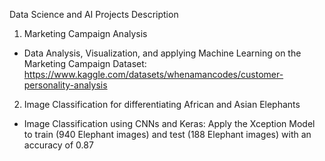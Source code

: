 Data Science and AI Projects Description

1. Marketing Campaign Analysis
- Data Analysis, Visualization, and applying Machine Learning on the Marketing Campaign Dataset: https://www.kaggle.com/datasets/whenamancodes/customer-personality-analysis
  
2. Image Classification for differentiating African and Asian Elephants
- Image Classification using CNNs and Keras: Apply the Xception Model to train (940 Elephant images) and test (188 Elephant images) with an accuracy of 0.87
